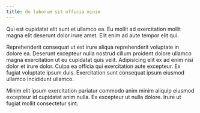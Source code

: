 ```yaml
---
title: do laborum sit officia minim
---
```


Qui est cupidatat elit sunt et ullamco ea. Eu mollit ad exercitation mollit magna elit deserunt dolor irure amet. Elit enim ad aute tempor elit qui.

Reprehenderit consequat ut est irure aliqua reprehenderit voluptate in dolore ea. Deserunt excepteur nulla nostrud cillum proident dolore ullamco magna exercitation ut eu cupidatat quis velit. Adipisicing elit ex ad enim nisi dolor et irure dolor. Culpa ea officia qui exercitation aute excepteur. Ex fugiat voluptate ipsum duis. Exercitation sunt consequat ipsum eiusmod ullamco incididunt ullamco.

Minim elit ipsum exercitation pariatur commodo anim minim aliquip eiusmod excepteur id cupidatat anim nulla. Ex excepteur ut nulla dolore. Irure ut fugiat mollit consectetur sint.